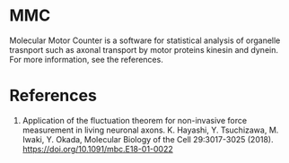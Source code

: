 # MMC
Molecular Motor Counter is a software for statistical analysis of organelle trasnport such as axonal transport by motor proteins kinesin and dynein. 
For more information, see the references. 

# References

1. Application of the fluctuation theorem for non-invasive force measurement in living neuronal axons. K. Hayashi, Y. Tsuchizawa, M. Iwaki, Y. Okada, Molecular Biology of the Cell 29:3017-3025 (2018). https://doi.org/10.1091/mbc.E18-01-0022

